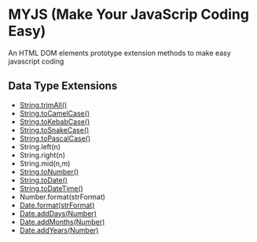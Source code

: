 # MYJS (Make Your JavaScrip Coding Easy)

An HTML DOM elements prototype extension methods to make easy javascript coding

## Data Type Extensions

- [String.trimAll()](https://myjsacademy.blogspot.com/2020/08/string.html)
- [String.toCamelCase()](https://myjsacademy.blogspot.com/2020/08/javascript-stringtocamelcase.html)
- [String.toKebabCase()](https://myjsacademy.blogspot.com/2020/08/javascript-stringtokebabcase.html)
- [String.toSnakeCase()](https://myjsacademy.blogspot.com/2020/08/javascript-stringtosnakecase.html)
- [String.toPascalCase()](https://myjsacademy.blogspot.com/2020/08/javascript-stringtopascalcase.html)
- String.left(n)
- String.right(n)
- String.mid(n,m)
- [String.toNumber()](https://myjsacademy.blogspot.com/2020/08/javascript-stringtonumber.html)
- [String.toDate()](https://myjsacademy.blogspot.com/2020/08/javascript-stringtodate.html)
- [String.toDateTime()](https://myjsacademy.blogspot.com/2020/08/javascript-stringtodatetime.html)
- Number.format(strFormat)
- [Date.format(strFormat)](https://myjsacademy.blogspot.com/2020/08/javascript-dateformatstrformat.html)
- [Date.addDays(Number)](https://myjsacademy.blogspot.com/2020/08/javascript-dateadddaysnumber.html)
- [Date.addMonths(Number)](https://myjsacademy.blogspot.com/2020/08/javascript-dateaddmonthsnumber.html)
- [Date.addYears(Number)](https://myjsacademy.blogspot.com/2020/08/javascript-dateaddyearsnumber.html)
